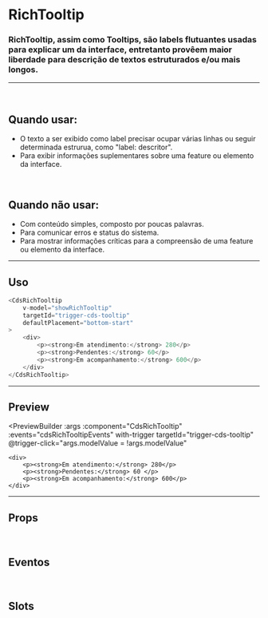# RichTooltip

### RichTooltip, assim como Tooltips, são labels flutuantes usadas para explicar um da interface, entretanto provêem maior liberdade para descrição de textos estruturados e/ou mais longos.
---
<br>

## Quando usar:
- O texto a ser exibido como label precisar ocupar várias linhas ou seguir determinada estrurua, como "label: descritor".
- Para exibir informações suplementares sobre uma feature ou elemento da interface.


<br>

## Quando não usar:
- Com conteúdo simples, composto por poucas palavras.
- Para comunicar erros e status do sistema.
- Para mostrar informações críticas para a compreensão de uma feature ou elemento da interface.


---

## Uso

```js
<CdsRichTooltip
	v-model="showRichTooltip"
	targetId="trigger-cds-tooltip"
	defaultPlacement="bottom-start"
>
	<div>
		<p><strong>Em atendimento:</strong> 280</p>
		<p><strong>Pendentes:</strong> 60</p>
		<p><strong>Em acompanhamento:</strong> 600</p>
	</div>
</CdsRichTooltip>
```

---

## Preview

<PreviewBuilder
	:args
	:component="CdsRichTooltip"
	:events="cdsRichTooltipEvents"
	with-trigger
	targetId="trigger-cds-tooltip"
	@trigger-click="args.modelValue = !args.modelValue"
>
	<div>
		<p><strong>Em atendimento:</strong> 280</p>
		<p><strong>Pendentes:</strong> 60 </p>
		<p><strong>Em acompanhamento:</strong> 600</p>
	</div>
</PreviewBuilder>

---

## Props

<APITable
	name="CdsRichTooltip"
	section="props"
/>
<br>

## Eventos

<APITable
	name="CdsRichTooltip"
	section="events"
/>
<br>

## Slots

<APITable
	name="CdsRichTooltip"
	section="slots"
/>

<script setup>
import { ref } from 'vue';
import CdsRichTooltip from '@/components/RichTooltip.vue';

const cdsRichTooltipEvents = [
	'update:modelValue'
];

const args = ref({
	targetId: 'trigger-cds-tooltip',
	defaultPlacement: 'top-start',
});
</script>
